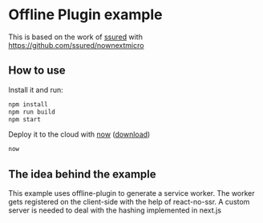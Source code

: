 # Offline Plugin example

This is based on the work of [ssured](https://github.com/ssured) with https://github.com/ssured/nownextmicro

## How to use

Install it and run:

```bash
npm install
npm run build
npm start
```

Deploy it to the cloud with [now](https://zeit.co/now) ([download](https://zeit.co/download))

```bash
now
```

## The idea behind the example

This example uses offline-plugin to generate a service worker. The worker gets registered on the
client-side with the help of react-no-ssr. A custom server is needed to deal with the hashing
implemented in next.js
